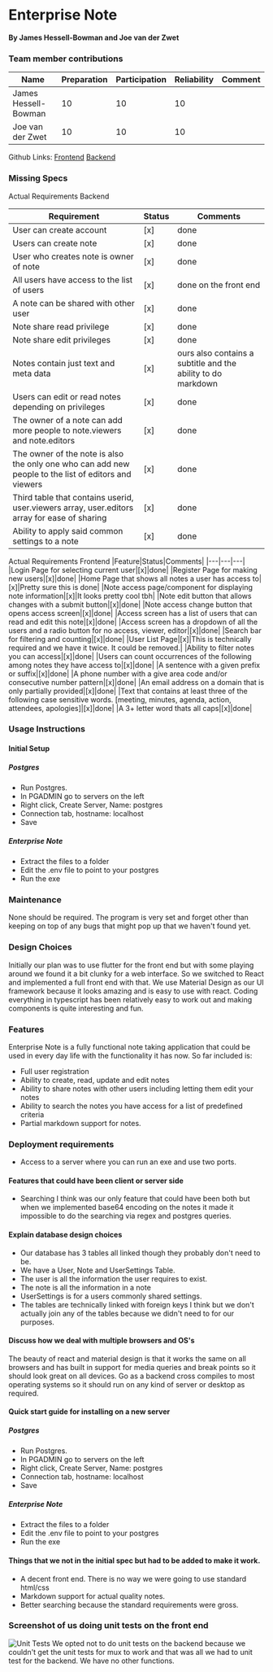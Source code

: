 # Enterprise Note
**By James Hessell-Bowman and Joe van der Zwet**


### Team member contributions

Name|Preparation|Participation|Reliability|Comment|
|---|---|---|---|---|
|James Hessell-Bowman|10|10|10||
|Joe van der Zwet|10|10|10||

Github Links:
[Frontend](https://github.com/TeamIO-NZ/note-ui)
[Backend](https://github.com/TeamIO-NZ/EnterpriseNote)
### Missing Specs
Actual Requirements Backend 

|Requirement|Status|Comments|
|--|--|---|
|User can create account|[x]|done|
|Users can create note|[x]|done|
|User who creates note is owner of note|[x]|done|
|All users have access to the list of users|[x]|done on the front end|
|A note can be shared with other user|[x]|done|
|Note share read privilege|[x]|done|
|Note share edit privileges|[x]|done|
|Notes contain just text and meta data|[x]|ours also contains a subtitle and the ability to do markdown|done|
|Users can edit or read notes depending on privileges|[x]|done|
|The owner of a note can add more people to note.viewers and note.editors|[x]|done|
|The owner of the note is also the only one who can add new people to the list of editors and viewers|[x]|done|
|Third table that contains userid, user.viewers array, user.editors array for ease of sharing|[x]|done|
|Ability to apply said common settings to a note|[x]|done|

Actual Requirements Frontend 
|Feature|Status|Comments|
|---|---|---|
|Login Page for selecting current user|[x]|done|
|Register Page for making new users|[x]|done|
|Home Page that shows all notes a user has access to|[x]|Pretty sure this is done|
|Note access page/component for displaying note information|[x]|It looks pretty cool tbh|
|Note edit button that allows changes with a submit button|[x]|done|
|Note access change button that opens access screen|[x]|done|
|Access screen has a list of users that can read and edit this note|[x]|done|
|Access screen has a dropdown of all the users and a radio button for no access, viewer, editor|[x]|done|
|Search bar for filtering and counting|[x]|done|
|User List Page|[x]|This is technically required and we have it twice. It could be removed.|
|Ability to filter notes you can access|[x]|done|
|Users can count occurrences of the following among notes they have access to|[x]|done|
|A sentence with a given prefix or suffix|[x]|done|
|A phone number with a give area code and/or consecutive number pattern|[x]|done|
|An email address on a domain that is only partially provided|[x]|done|
|Text that contains at least three of the following case sensitive words. [meeting, minutes, agenda, action, attendees, apologies]|[x]|done|
|A 3+ letter word thats all caps|[x]|done|

### Usage Instructions
#### Initial Setup
##### Postgres
- Run Postgres.
- In PGADMIN go to servers on the left
- Right click, Create Server, Name: postgres
- Connection tab, hostname: localhost
- Save

##### Enterprise Note
- Extract the files to a folder
- Edit the .env file to point to your postgres
- Run the exe

### Maintenance 
None should be required. The program is very set and forget other than keeping on top of any bugs that might pop up that we haven't found yet.
### Design Choices
Initially our plan was to use flutter for the front end but with some playing around we found it a bit clunky for a web interface. So we switched to React and implemented a full front end with that. 
We use Material Design as our UI framework because it looks amazing and is easy to use with react. Coding everything in typescript has been relatively easy to work out and making components is quite interesting and fun. 
### Features
Enterprise Note is a fully functional note taking application that could be used in every day life with the functionality it has now. So far included is:
- Full user registration
- Ability to create, read, update and edit notes
- Ability to share notes with other users including letting them edit your notes
- Ability to search the notes you have access for a list of predefined criteria
- Partial markdown support for notes.

### Deployment requirements
- Access to a server where you can run an exe and use two ports.
#### Features that could have been client or server side
- Searching I think was our only feature that could have been both but when we implemented base64 encoding on the notes it made it impossible to do the searching via regex and postgres queries.
#### Explain database design choices
- Our database has 3 tables all linked though they probably don't need to be.
- We have a User, Note and UserSettings Table.
- The user is all the information the user requires to exist.
- The note is all the information in a note
- UserSettings is for a users commonly shared settings.
- The tables are technically linked with foreign keys I think but we don't actually join any of the tables because we didn't need to for our purposes.
#### Discuss how we deal with multiple browsers and OS's
The beauty of react and material design is that it works the same on all browsers and has built in support for media queries and break points so it should look great on all devices. 
Go as a backend cross compiles to most operating systems so it should run on any kind of server or desktop as required.
#### Quick start guide for installing on a new server
##### Postgres
- Run Postgres.
- In PGADMIN go to servers on the left
- Right click, Create Server, Name: postgres
- Connection tab, hostname: localhost
- Save

##### Enterprise Note
- Extract the files to a folder
- Edit the .env file to point to your postgres
- Run the exe

#### Things that we not in the initial spec but had to be added to make it work.
- A decent front end. There is no way we were going to use standard html/css
- Markdown support for actual quality notes.
- Better searching because the standard requirements were gross.

### Screenshot of us doing unit tests on the front end
![Unit Tests](https://media.discordapp.net/attachments/563680566634086400/777457693287383040/unknown.png)
We opted not to do unit tests on the backend because we couldn't get the unit tests for mux to work and that was all we had to unit test for the backend. We have no other functions.

